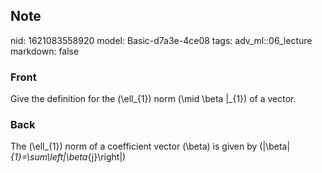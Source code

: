 ## Note
nid: 1621083558920
model: Basic-d7a3e-4ce08
tags: adv_ml::06_lecture
markdown: false

### Front
Give the definition for the \(\ell_{1}\) norm \(\mid \beta \|_{1}\) of a vector.

### Back
The \(\ell_{1}\) norm of a coefficient vector \(\beta\) is given by \(\|\beta\|_{1}=\sum\left|\beta_{j}\right|\)
